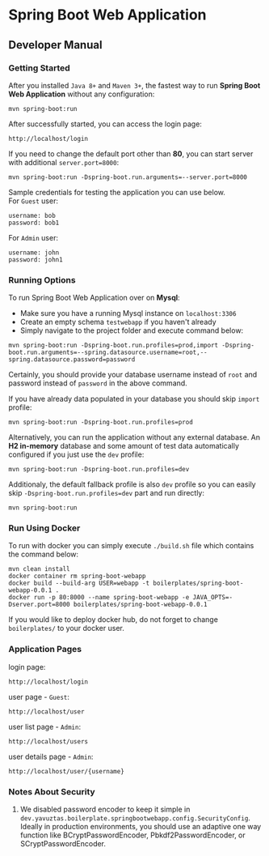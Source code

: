 # Spring Boot Web Application
## Developer Manual

### Getting Started
After you installed `Java 8+` and `Maven 3+`, the fastest way to run **Spring Boot Web Application** without any configuration:
```
mvn spring-boot:run
```
After successfully started, you can access the login page:
```
http://localhost/login
```
If you need to change the default port other than **80**, you can start server with additional `server.port=8000`:
```
mvn spring-boot:run -Dspring-boot.run.arguments=--server.port=8000
```
Sample credentials for testing the application you can use below.
<br>For `Guest` user:
```
username: bob
password: bob1
```
For `Admin` user:
```
username: john
password: john1
```

### Running Options
To run Spring Boot Web Application over on **Mysql**:
- Make sure you have a running Mysql instance on `localhost:3306`
- Create an empty schema `testwebapp` if you haven't already
- Simply navigate to the project folder and execute command below:
```
mvn spring-boot:run -Dspring-boot.run.profiles=prod,import -Dspring-boot.run.arguments=--spring.datasource.username=root,--spring.datasource.password=password
```
Certainly, you should provide your database username instead of `root` and password instead of `password` in the above command.

If you have already data populated in your database you should skip `import` profile:
```
mvn spring-boot:run -Dspring-boot.run.profiles=prod
```

Alternatively, you can run the application without any external database. 
An **H2 in-memory** database and some amount of test data automatically configured if you just use the `dev` profile:
```
mvn spring-boot:run -Dspring-boot.run.profiles=dev
```

Additionaly, the default fallback profile is also `dev` profile so you can easily skip `-Dspring-boot.run.profiles=dev` part and run directly:
```
mvn spring-boot:run
```
### Run Using Docker
To run with docker you can simply execute `./build.sh` file which contains the command below:
```
mvn clean install
docker container rm spring-boot-webapp
docker build --build-arg USER=webapp -t boilerplates/spring-boot-webapp-0.0.1 .
docker run -p 80:8000 --name spring-boot-webapp -e JAVA_OPTS=-Dserver.port=8000 boilerplates/spring-boot-webapp-0.0.1
```
If you would like to deploy docker hub, do not forget to change `boilerplates/` to your docker user.
### Application Pages
login page:
```
http://localhost/login
```
user page - `Guest`:
```
http://localhost/user
```
user list page - `Admin`:
```
http://localhost/users
```
user details page - `Admin`:
```
http://localhost/user/{username}
```
### Notes About Security
1. We disabled password encoder to keep it simple in `dev.yavuztas.boilerplate.springbootwebapp.config.SecurityConfig`. Ideally in production environments,
you should use an adaptive one way function like BCryptPasswordEncoder, Pbkdf2PasswordEncoder, or SCryptPasswordEncoder. 